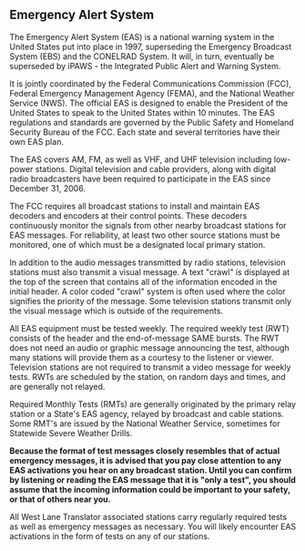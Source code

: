 
Emergency Alert System
----------------------

The Emergency Alert System (EAS) is a national warning system in the
United States put into place in 1997, superseding the Emergency
Broadcast System (EBS) and the CONELRAD System. It will, in turn,
eventually be superseded by iPAWS - the Integrated Public Alert and
Warning System.

It is jointly coordinated by the Federal Communications Commission
(FCC), Federal Emergency Management Agency (FEMA), and the National
Weather Service (NWS). The official EAS is designed to enable the
President of the United States to speak to the United States within 10
minutes. The EAS regulations and standards are governed by the Public
Safety and Homeland Security Bureau of the FCC. Each state and several
territories have their own EAS plan.

The EAS covers AM, FM, as well as VHF, and UHF television including
low-power stations. Digital television and cable providers, along with
digital radio broadcasters have been required to participate in the EAS
since December 31, 2006.

The FCC requires all broadcast stations to install and maintain EAS
decoders and encoders at their control points. These decoders
continuously monitor the signals from other nearby broadcast stations
for EAS messages. For reliability, at least two other source stations
must be monitored, one of which must be a designated local primary
station.

In addition to the audio messages transmitted by radio stations,
television stations must also transmit a visual message. A text
"crawl" is displayed at the top of the screen that contains all of the
information encoded in the initial header. A color coded "crawl"
system is often used where the color signifies the priority of the
message. Some television stations transmit only the visual message which
is outside of the requirements.

All EAS equipment must be tested weekly. The required weekly test (RWT)
consists of the header and the end-of-message SAME bursts. The RWT does
not need an audio or graphic message announcing the test, although many
stations will provide them as a courtesy to the listener or viewer.
Television stations are not required to transmit a video message for
weekly tests. RWTs are scheduled by the station, on random days and
times, and are generally not relayed.

Required Monthly Tests (RMTs) are generally originated by the primary
relay station or a State's EAS agency, relayed by broadcast and cable
stations. Some RMT's are issued by the National Weather Service,
sometimes for Statewide Severe Weather Drills.

**Because the format of test messages closely resembles that of actual
emergency messages, it is advised that you pay close attention to any
EAS activations you hear on any broadcast station. Until you can confirm
by listening or reading the EAS message that it is "only a test", you
should assume that the incoming information could be important to your
safety, or that of others near you.**

All West Lane Translator associated stations carry regularly required
tests as well as emergency messages as necessary. You will likely
encounter EAS activations in the form of tests on any of our stations.



